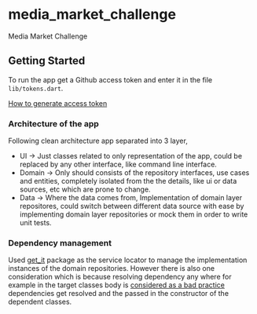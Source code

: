 # media_market_challenge

Media Market Challenge

## Getting Started

To run the app get a Github access token and enter it in the file `lib/tokens.dart`.

[How to generate access token](https://docs.github.com/en/authentication/keeping-your-account-and-data-secure/creating-a-personal-access-token)


### Architecture of the app
Following clean architecture app separated into 3 layer,
 - UI -> Just classes related to only representation of the app, could be replaced by any other interface, like command line interface.
 - Domain -> Only should consists of the repository interfaces, use cases and entities, completely isolated from the the details, like ui or data sources, etc which are prone to change.
 - Data -> Where the data comes from, Implementation of domain layer repositores, could switch between different data source with ease by implementing domain layer repositories or mock them in order to write unit tests.

### Dependency management
Used [get_it](https://pub.dev/packages/get_it) package as the service locator to manage the implementation instances of the domain repositories.
However there is also one consideration which is because resolving dependency any where for example in the target classes body is [considered as a bad practice](https://stackoverflow.com/a/22795888/6552303)
dependencies get resolved and the passed in the constructor of the dependent classes.
